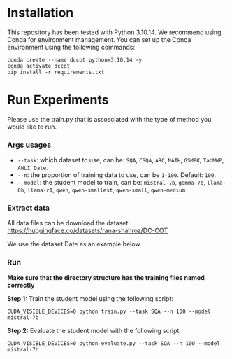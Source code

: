 # Installation

This repository has been tested with Python 3.10.14. We recommend using Conda for environment management. You can set up the Conda environment using the following commands:

```
conda create --name dccot python=3.10.14 -y
conda activate dccot
pip install -r requirements.txt
```


# Run Experiments

Please use the train.py that is assosciated with the type of method you would like to run.
### Args usages
* `--task`: which dataset to use, can be: `SQA`, `CSQA`, `ARC`, `MATH`, `GSM8K`, `TabMWP`, `ANLI`, `Date`.
* `--n`: the proportion of training data to use, can be `1-100`. Default: `100`.
* `--model`: the student model to train, can be: `mistral-7b`, `gemma-7b`, `llama-8b`, `llama-r1`, `qwen`, `qwen-smallest`, `qwen-small`, `qwen-medium`

### Extract data
All data files can be download the dataset: https://huggingface.co/datasets/rana-shahroz/DC-COT

We use the dataset Date as an example below.


### Run

**Make sure that the directory structure has the training files named correctly**

**Step 1:** Train the student model using the following script:
```
CUDA_VISIBLE_DEVICES=0 python train.py --task SQA --n 100 --model mistral-7b 
```

**Step 2:** Evaluate the student model with the following script:
```
CUDA_VISIBLE_DEVICES=0 python evaluate.py --task SQA --n 100 --model mistral-7b 
```
